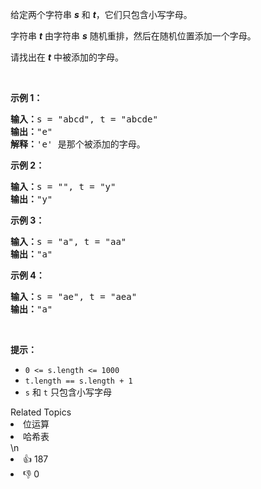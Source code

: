 <p>给定两个字符串 <em><strong>s</strong></em> 和 <em><strong>t</strong></em>，它们只包含小写字母。</p>

<p>字符串&nbsp;<strong><em>t</em></strong>&nbsp;由字符串&nbsp;<strong><em>s</em></strong>&nbsp;随机重排，然后在随机位置添加一个字母。</p>

<p>请找出在 <em><strong>t</strong></em> 中被添加的字母。</p>

<p>&nbsp;</p>

<p><strong>示例 1：</strong></p>

<pre><strong>输入：</strong>s = &quot;abcd&quot;, t = &quot;abcde&quot;
<strong>输出：</strong>&quot;e&quot;
<strong>解释：</strong>&#39;e&#39; 是那个被添加的字母。
</pre>

<p><strong>示例 2：</strong></p>

<pre><strong>输入：</strong>s = &quot;&quot;, t = &quot;y&quot;
<strong>输出：</strong>&quot;y&quot;
</pre>

<p><strong>示例 3：</strong></p>

<pre><strong>输入：</strong>s = &quot;a&quot;, t = &quot;aa&quot;
<strong>输出：</strong>&quot;a&quot;
</pre>

<p><strong>示例 4：</strong></p>

<pre><strong>输入：</strong>s = &quot;ae&quot;, t = &quot;aea&quot;
<strong>输出：</strong>&quot;a&quot;
</pre>

<p>&nbsp;</p>

<p><strong>提示：</strong></p>

<ul>
	<li><code>0 &lt;= s.length &lt;= 1000</code></li>
	<li><code>t.length == s.length + 1</code></li>
	<li><code>s</code> 和 <code>t</code> 只包含小写字母</li>
</ul>
<div><div>Related Topics</div><div><li>位运算</li><li>哈希表</li></div></div>\n<div><li>👍 187</li><li>👎 0</li></div>